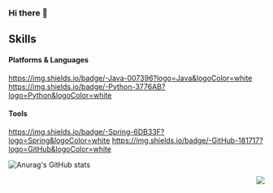 ### Hi there 👋

<!--
**bbahngju/bbahngju** is a ✨ _special_ ✨ repository because its `README.md` (this file) appears on your GitHub profile.

Here are some ideas to get you started:

- 🔭 I’m currently working on ...
- 🌱 I’m currently learning ...
- 👯 I’m looking to collaborate on ...
- 🤔 I’m looking for help with ...
- 💬 Ask me about ...
- 📫 How to reach me: ...
- 😄 Pronouns: ...
- ⚡ Fun fact: ...
-->

## Skills

#### Platforms & Languages
https://img.shields.io/badge/-Java-007396?logo=Java&logoColor=white
https://img.shields.io/badge/-Python-3776AB?logo=Python&logoColor=white

#### Tools
https://img.shields.io/badge/-Spring-6DB33F?logo=Spring&logoColor=white
https://img.shields.io/badge/-GitHub-181717?logo=GitHub&logoColor=white

![Anurag's GitHub stats](https://github-readme-stats.vercel.app/api?username=bbahngju&show_icons=true&theme=calm)





<img align='right' src="http://mazassumnida.wtf/api/v2/generate_badge?boj=neule0313">
